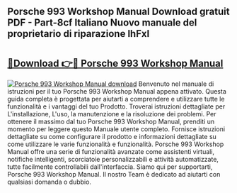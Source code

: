 ## Porsche 993 Workshop Manual Download gratuit PDF - Part-8cf Italiano Nuovo manuale del proprietario di riparazione lhFxl

# <h2><a href="http://dfe8yk.blite.top/?on=Porsche+993+Workshop+Manual">🔗Download 👉🔴 Porsche 993 Workshop Manual</a></h2>

[![Porsche 993 Workshop Manual download](https://i.imgur.com/lujVjoI.png)](http://dfe8yk.blite.top/?on=Porsche+993+Workshop+Manual)
Benvenuto nel manuale di istruzioni per il tuo Porsche 993 Workshop Manual appena attivato. Questa guida completa è progettata per aiutarti a comprendere e utilizzare tutte le funzionalità e i vantaggi del tuo Prodotto. Troverai istruzioni dettagliate per L'installazione, L'uso, la manutenzione e la risoluzione dei problemi. Per ottenere il massimo dal tuo Porsche 993 Workshop Manual, prenditi un momento per leggere questo Manuale utente completo. Fornisce istruzioni dettagliate su come configurare il prodotto e informazioni dettagliate su come utilizzare le varie funzionalità e funzionalità. Porsche 993 Workshop Manual offre una serie di funzionalità avanzate come assistenti virtuali, notifiche intelligenti, scorciatoie personalizzabili e attività automatizzate, tutte facilmente controllabili dall'interfaccia. Siamo qui per supportarti, Porsche 993 Workshop Manual. Il nostro Team è dedicato ad aiutarti con qualsiasi domanda o dubbio.
